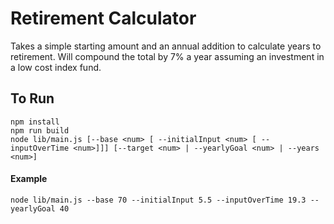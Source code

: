 # Retirement Calculator
Takes a simple starting amount and an annual addition to calculate years to retirement.
Will compound the total by 7% a year assuming an investment in a low cost index fund.

## To Run
```
npm install
npm run build
node lib/main.js [--base <num> [ --initialInput <num> [ --inputOverTime <num>]]] [--target <num> | --yearlyGoal <num> | --years <num>]
```
#### Example
```
node lib/main.js --base 70 --initialInput 5.5 --inputOverTime 19.3 --yearlyGoal 40
```
